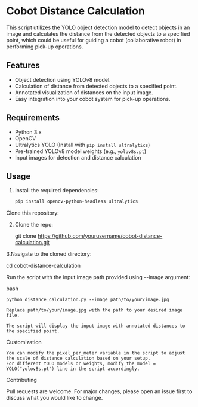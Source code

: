 # Cobot Distance Calculation

This script utilizes the YOLO object detection model to detect objects in an image and calculates the distance from the detected objects to a specified point, which could be useful for guiding a cobot (collaborative robot) in performing pick-up operations.

## Features

- Object detection using YOLOv8 model.
- Calculation of distance from detected objects to a specified point.
- Annotated visualization of distances on the input image.
- Easy integration into your cobot system for pick-up operations.

## Requirements

- Python 3.x
- OpenCV
- Ultralytics YOLO (Install with `pip install ultralytics`)
- Pre-trained YOLOv8 model weights (e.g., `yolov8s.pt`)
- Input images for detection and distance calculation

## Usage

1. Install the required dependencies:

   ```bash
   pip install opencv-python-headless ultralytics

Clone this repository:

2. Clone the repo:

   git clone https://github.com/yourusername/cobot-distance-calculation.git

3.Navigate to the cloned directory:

   cd cobot-distance-calculation

Run the script with the input image path provided using --image argument:

bash

    python distance_calculation.py --image path/to/your/image.jpg

    Replace path/to/your/image.jpg with the path to your desired image file.

    The script will display the input image with annotated distances to the specified point.

Customization

    You can modify the pixel_per_meter variable in the script to adjust the scale of distance calculation based on your setup.
    For different YOLO models or weights, modify the model = YOLO("yolov8s.pt") line in the script accordingly.

Contributing

Pull requests are welcome. For major changes, please open an issue first to discuss what you would like to change.

